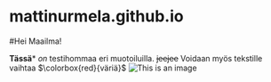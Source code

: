 # mattinurmela.github.io
#Hei Maailma!

**Tässä*** *on* testihommaa eri muotoiluilla. ~~jeejee~~
Voidaan myös tekstille vaihtaa $\colorbox{red}{väriä}$
![This is an image](https://myoctocat.com/assets/images/base-octocat.svg)
